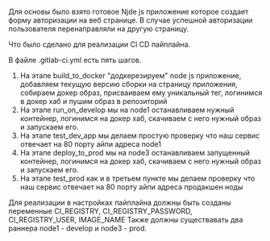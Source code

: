 Для основы было взято готовое Njde js приложение которое создает форму авторизации на веб странице. В случае успешной авторизации пользователя перенаправляли на другую страницу. 

Что было сделано для реализации  CI CD пайплайна. 

В файле .gitlab-ci.yml есть пять шагов. 
1. На этапе build_to_docker "додкерезируем" node js приложение, добавляем текущую версию сборки на страницу приложения, собираем докер образ, присваиваем ему уникальный тег, логинимся в докер хаб и пушим образ в репозиторий 
2. На этапе run_on_develop мы на node1 останавливаем нужный контейнер, логинимся на докер хаб, скачиваем с него нужный образ и запускаем его. 
3. На этапе test_dev_app мы делаем простую проверку что наш сервис отвечает на 80 порту айпи адреса node1
4. На этапе deploy_to_prod мы на node3 останавливаем запущенный контейнер, логинимся на докер хаб, скачиваем с него нужный образ и запускаем его.
5. На этапе test_prod как и в третьем пункте мы делаем проверку что наш сервис отвечает на 80 порту айпи адреса продакшен ноды

Для реализации в настройках пайплайна должны быть созданы переменные CI_REGISTRY, CI_REGISTRY_PASSWORD, CI_REGISTRY_USER, IMAGE_NAME Также должны существавать два раннера node1 - develop и node3 - prod. 

